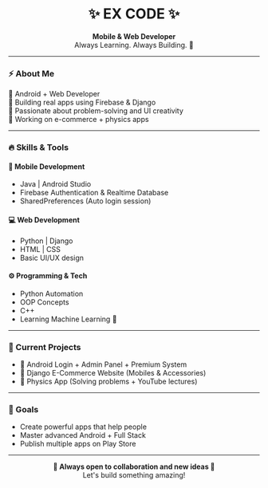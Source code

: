 <h1 align="center">✨ EX CODE ✨</h1>
<p align="center">
  <b>Mobile & Web Developer</b><br>
  Always Learning. Always Building. 🚀
</p>

---

### ⚡ About Me  
🔹 Android + Web Developer  
🔹 Building real apps using Firebase & Django  
🔹 Passionate about problem-solving and UI creativity  
🔹 Working on e-commerce + physics apps  

---

### 🔥 Skills & Tools

#### 📱 Mobile Development
- Java | Android Studio
- Firebase Authentication & Realtime Database
- SharedPreferences (Auto login session)

#### 💻 Web Development
- Python | Django
- HTML | CSS
- Basic UI/UX design

#### ⚙ Programming & Tech
- Python Automation
- OOP Concepts
- C++
- Learning Machine Learning 🤖

---

### 🎯 Current Projects
- 🔸 Android Login + Admin Panel + Premium System
- 🔸 Django E-Commerce Website (Mobiles & Accessories)
- 🔸 Physics App (Solving problems + YouTube lectures)

---

### 🚀 Goals
- Create powerful apps that help people
- Master advanced Android + Full Stack
- Publish multiple apps on Play Store

---

<p align="center">
  <b>🌟 Always open to collaboration and new ideas 🌟</b><br>
  Let's build something amazing!
</p>

